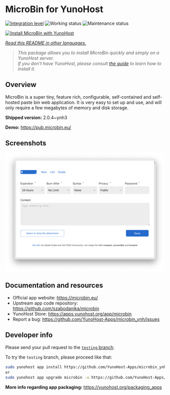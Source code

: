 <!--
N.B.: This README was automatically generated by <https://github.com/YunoHost/apps/tree/master/tools/readme_generator>
It shall NOT be edited by hand.
-->

# MicroBin for YunoHost

[![Integration level](https://dash.yunohost.org/integration/microbin.svg)](https://ci-apps.yunohost.org/ci/apps/microbin/) ![Working status](https://ci-apps.yunohost.org/ci/badges/microbin.status.svg) ![Maintenance status](https://ci-apps.yunohost.org/ci/badges/microbin.maintain.svg)

[![Install MicroBin with YunoHost](https://install-app.yunohost.org/install-with-yunohost.svg)](https://install-app.yunohost.org/?app=microbin)

*[Read this README in other languages.](./ALL_README.md)*

> *This package allows you to install MicroBin quickly and simply on a YunoHost server.*  
> *If you don't have YunoHost, please consult [the guide](https://yunohost.org/install) to learn how to install it.*

## Overview

MicroBin is a super tiny, feature rich, configurable, self-contained and self-hosted paste bin web application. It is very easy to set up and use, and will only require a few megabytes of memory and disk storage.

**Shipped version:** 2.0.4~ynh3

**Demo:** <https://pub.microbin.eu/>

## Screenshots

![Screenshot of MicroBin](./doc/screenshots/screenshot7.png)

## Documentation and resources

- Official app website: <https://microbin.eu/>
- Upstream app code repository: <https://github.com/szabodanika/microbin>
- YunoHost Store: <https://apps.yunohost.org/app/microbin>
- Report a bug: <https://github.com/YunoHost-Apps/microbin_ynh/issues>

## Developer info

Please send your pull request to the [`testing` branch](https://github.com/YunoHost-Apps/microbin_ynh/tree/testing).

To try the `testing` branch, please proceed like that:

```bash
sudo yunohost app install https://github.com/YunoHost-Apps/microbin_ynh/tree/testing --debug
or
sudo yunohost app upgrade microbin -u https://github.com/YunoHost-Apps/microbin_ynh/tree/testing --debug
```

**More info regarding app packaging:** <https://yunohost.org/packaging_apps>
